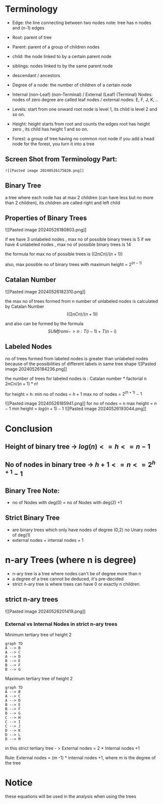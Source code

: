 # Terminology
- Edge: the line connecting between two nodes
		note: tree has n nodes and (n-1) edges
- Root: parent of tree
- Parent: parent of a group of children nodes
- child: the node linked to by a certain parent node
- siblings: nodes linked to by the same parent node
- descendant / ancestors
- Degree of a node: the number of children of a certain node
- Internal (non-Leaf) (non-Terminal) / External (Leaf) (Terminal) Nodes:
		nodes of zero degree are called leaf nodes / external nodes: E, F, J, K, ..
		
- Levels:  start from one onward
		root node is level 1, its child is level 2 and so on.
- Height: height starts from root and counts the edges
		root has height zero , its child has height 1 and so on.
	
- Forest: a group of tree having no common root node
		if you add a head node for the forest, you turn it into a tree
		
## Screen Shot from Terminology Part:
	![[Pasted image 20240526175826.png]]

## Binary Tree
a tree where each node has at max 2 children (can have less but no more than 2 children), its children are called right and left child

## Properties of Binary Trees
![[Pasted image 20240526180803.png]]

if we have 3 unlabeled nodes , max no of possible binary trees is 5
if we have 4 unlabeled nodes , max no of possible binary trees is 14

the formula for max no of possible trees is $((2n C n)/(n+1))$

also, max possible no of binary trees with maximum height =  $2^{(n-1)}$

## Catalan Number
![[Pasted image 20240526182310.png]]

the max no of trees formed from n number of unlabeled nodes is calculated by Catalan Number $$((2n C n)/(n+1))$$ 

and also can be formed by the formula 
$$ SUM from  i->n :  T(i-1) + T(n-i)$$
## Labeled Nodes
no of trees formed from labeled nodes is greater than unlabeled nodes because of the possibilities of different labels in same tree shape
![[Pasted image 20240526184236.png]]

the number of trees for labeled nodes is : Catalan number * factorial n
$2nCn / (n+1) * n!$

for height = h: 
	min no of nodes = $h+1$
	max no of nodes = $2^{(h+1)} - 1$

![[Pasted image 20240526185941.png]]
for no of nodes = n
	max height  = $n-1$
	min height = $log(n+1) -1$
![[Pasted image 20240526193044.png]]

# Conclusion
## Height of binary tree -> $log(n) <= h <= n-1$
## No of nodes in binary tree -> $h+1 <= n <= 2^{h+1} -1$

## Binary Tree Note:
- no of Nodes with deg(0) = no of Nodes with deg(2) +1

## Strict Binary Tree
- are binary trees which only have nodes of degree (0,2) no Unary nodes of deg(1)
- external nodes  = internal nodes + 1

# n-ary Trees (where n is degree)
- n-ary tree is a tree where nodes can't be of degree more than n
- a degree of a tree cannot be deduced, it's pre-decided
- strict n-ary tree is where trees can have 0 or exactly n children.
## strict n-ary trees
![[Pasted image 20240526201419.png]]

### External vs Internal Nodes in strict n-ary trees


Minimum tertiary tree of height 2
``` mermaid
graph TD
A --> B
A --> C
A --> D
B --> E
B --> F
B --> G
```
Maximum tertiary tree of height 2
``` mermaid
graph TD
A --> B
A --> C
A --> D
B --> E
B --> F
B --> G
C --> H
C --> I
C --> J
D --> K
D --> L
D --> M
```

 in this strict tertiary tree - > External nodes = 2 * Internal nodes +1

Rule: External nodes = (m -1) * internal nodes +1, where m is the degree of the tree

# Notice
these equations will be used in the analysis when using the trees

